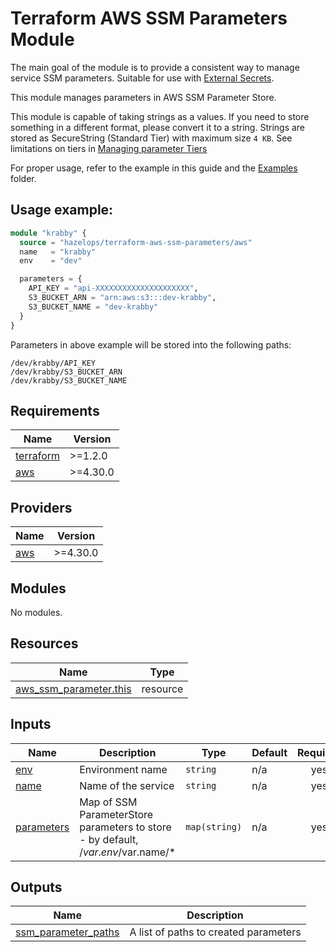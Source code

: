 # Terraform AWS SSM Parameters Module

The main goal of the module is to provide a consistent way to manage service SSM parameters. Suitable for use with [External Secrets](https://external-secrets.io/latest/).


This module manages parameters in AWS SSM Parameter Store.

This module is capable of taking strings as a values. If you need to store something in a different format, please convert it to a string. 
Strings are stored as SecureString (Standard Tier) with maximum size `4 KB`. 
See limitations on tiers in [Managing parameter Tiers](https://docs.aws.amazon.com/systems-manager/latest/userguide/sysman-paramstore-su-create.html)

For proper usage, refer to the example in this guide and the [Examples](./examples) folder.

## Usage example:

```terraform
module "krabby" {
  source = "hazelops/terraform-aws-ssm-parameters/aws"
  name   = "krabby"
  env    = "dev"

  parameters = {
    API_KEY = "api-XXXXXXXXXXXXXXXXXXXXX",
    S3_BUCKET_ARN = "arn:aws:s3:::dev-krabby",
    S3_BUCKET_NAME = "dev-krabby"
  }
}
```
Parameters in above example will be stored into the following paths:
```text
/dev/krabby/API_KEY
/dev/krabby/S3_BUCKET_ARN
/dev/krabby/S3_BUCKET_NAME
```


<!-- BEGIN_TF_DOCS -->
## Requirements

| Name | Version |
|------|---------|
| <a name="requirement_terraform"></a> [terraform](#requirement\_terraform) | >=1.2.0 |
| <a name="requirement_aws"></a> [aws](#requirement\_aws) | >=4.30.0 |

## Providers

| Name | Version |
|------|---------|
| <a name="provider_aws"></a> [aws](#provider\_aws) | >=4.30.0 |

## Modules

No modules.

## Resources

| Name | Type |
|------|------|
| [aws_ssm_parameter.this](https://registry.terraform.io/providers/hashicorp/aws/latest/docs/resources/ssm_parameter) | resource |

## Inputs

| Name | Description | Type | Default | Required |
|------|-------------|------|---------|:--------:|
| <a name="input_env"></a> [env](#input\_env) | Environment name | `string` | n/a | yes |
| <a name="input_name"></a> [name](#input\_name) | Name of the service | `string` | n/a | yes |
| <a name="input_parameters"></a> [parameters](#input\_parameters) | Map of SSM ParameterStore parameters to store - by default, /$var.env/$var.name/* | `map(string)` | n/a | yes |

## Outputs

| Name | Description |
|------|-------------|
| <a name="output_ssm_parameter_paths"></a> [ssm\_parameter\_paths](#output\_ssm\_parameter\_paths) | A list of paths to created parameters |
<!-- END_TF_DOCS -->
